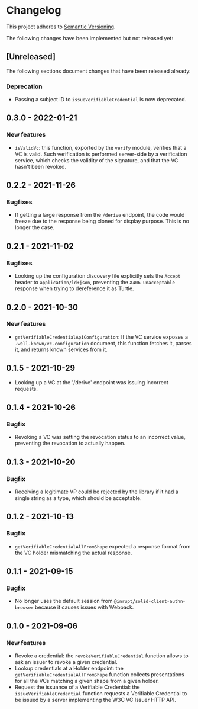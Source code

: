# Changelog

This project adheres to [Semantic Versioning](http://semver.org/spec/v2.0.0.html).

The following changes have been implemented but not released yet:

## [Unreleased]

The following sections document changes that have been released already:

### Deprecation

- Passing a subject ID to `issueVerifiableCredential` is now deprecated.

## 0.3.0 - 2022-01-21

### New features

- `isValidVc`: this function, exported by the `verify` module, verifies that a VC
  is valid. Such verification is performed server-side by a verification service,
  which checks the validity of the signature, and that the VC hasn't been revoked.

## 0.2.2 - 2021-11-26

### Bugfixes

- If getting a large response from the `/derive` endpoint, the code would freeze
  due to the response being cloned for display purpose. This is no longer the case.

## 0.2.1 - 2021-11-02

### Bugfixes

- Looking up the configuration discovery file explicitly sets the `Accept` header
  to `application/ld+json`, preventing the a`406 Unacceptable` response when trying
  to dereference it as Turtle.

## 0.2.0 - 2021-10-30

### New features

- `getVerifiableCredentialApiConfiguration`: If the VC service exposes a `.well-known/vc-configuration`
  document, this function fetches it, parses it, and returns known services from it.

## 0.1.5 - 2021-10-29

- Looking up a VC at the '/derive' endpoint was issuing incorrect requests.

## 0.1.4 - 2021-10-26

### Bugfix

- Revoking a VC was setting the revocation status to an incorrect value, preventing
  the revocation to actually happen.

## 0.1.3 - 2021-10-20

### Bugfix

- Receiving a legitimate VP could be rejected by the library if it had a single
  string as a type, which should be acceptable.

## 0.1.2 - 2021-10-13

### Bugfix

- `getVerifiableCredentialAllFromShape` expected a response format from the VC
  holder mismatching the actual response.

## 0.1.1 - 2021-09-15

### Bugfix

- No longer uses the default session from `@inrupt/solid-client-authn-browser`
  because it causes issues with Webpack.

## 0.1.0 - 2021-09-06

### New features

- Revoke a credential: the `revokeVerifiableCredential` function allows to ask
  an issuer to revoke a given credential.
- Lookup credentials at a Holder endpoint: the `getVerifiableCredentialAllFromShape`
  function collects presentations for all the VCs matching a given shape from a
  given holder.
- Request the issuance of a Verifiable Credential: the `issueVerifiableCredential`
  function requests a Verifiable Credential to be issued by a server implementing the
  W3C VC Issuer HTTP API.
